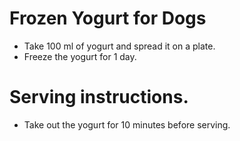 # Frozen Yogurt for Dogs

- Take 100 ml of yogurt and spread it on a plate.
- Freeze the yogurt for 1 day.

# Serving instructions. 
- Take out the yogurt for 10 minutes before serving. 